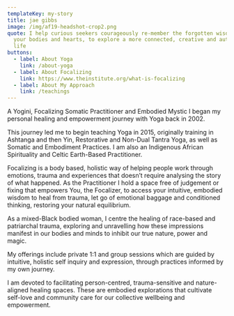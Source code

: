 ```yaml
---
templateKey: my-story
title: jae gibbs
image: /img/af19-headshot-crop2.png
quote: I help curious seekers courageously re-member the forgotten wisdom within
  your bodies and hearts, to explore a more connected, creative and authentic
  life
buttons:
  - label: About Yoga
    link: /about-yoga
  - label: About Focalizing
    link: https://www.theinstitute.org/what-is-focalizing
  - label: About My Approach
    link: /teachings
---
```

A Yogini, Focalizing Somatic Practitioner and Embodied Mystic I began my personal healing and empowerment journey with Yoga back in 2002. 

This journey led me to begin teaching Yoga in 2015, originally training in Ashtanga and then Yin, Restorative and Non-Dual Tantra Yoga, as well as Somatic and Embodiment Practices. I am also an Indigenous African Spirituality and Celtic Earth-Based Practitioner. 

Focalizing is a body based, holistic way of helping people work through emotions, trauma and experiences that doesn’t require analysing the story of what happened. As the Practitioner I hold a space free of judgement or fixing that empowers You, the Focalizer, to access your intuitive, embodied wisdom to heal from trauma, let go of emotional baggage and conditioned thinking, restoring your natural equilibrium.

As a mixed-Black bodied woman, I centre the healing of race-based and patriarchal trauma, exploring and unravelling how these impressions manifest in our bodies and minds to inhibit our true nature, power and magic.

My offerings include private 1:1 and group sessions which are guided by intuitive, holistic self inquiry and expression, through practices informed by my own journey. 

I am devoted to facilitating person-centred, trauma-sensitive and nature-aligned healing spaces. These are embodied explorations that cultivate self-love and community care for our collective wellbeing and empowerment.
